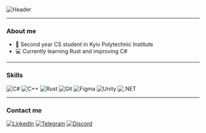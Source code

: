 ![Header](assets/banner.gif)

---

### About me

- 📓 Second year CS student in Kyiv Polytechnic Institute
- 💻 Currently learning Rust and improving C#

---

### Skills

![C#](https://img.shields.io/badge/-C%23-000000?style=flat&logo=c-sharp)
![C++](https://img.shields.io/badge/-C%2B%2B-000000?style=flat&logo=c%2B%2B)
![Rust](https://img.shields.io/badge/-Rust-000000?style=flat&logo=rust)
![Git](https://img.shields.io/badge/-Git-000000?style=flat&logo=git)
![Figma](https://img.shields.io/badge/-Figma-000000?style=flat&logo=figma)
![Unity](https://img.shields.io/badge/-Unity-000000?style=flat&logo=unity)
![.NET](https://img.shields.io/badge/-.NET-000000?style=flat&logo=.net)


---

### Contact me

[![LinkedIn](https://img.shields.io/badge/-LinkedIn-000000?style=flat&logo=linkedin)](https://www.linkedin.com/in/maksym-perekhodko/)
[![Telegram](https://img.shields.io/badge/-Telegram-000000?style=flat&logo=telegram)](https://t.me/m_kerber)
[![Discord](https://img.shields.io/badge/-Discord-7289DA?style=flat&logo=discord&logoColor=white)](https://discordapp.com/users/kinqbert)